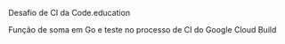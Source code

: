 Desafio de CI da Code.education

Função de soma em Go e teste no processo de CI do Google Cloud Build
